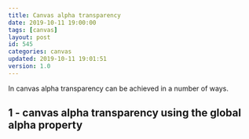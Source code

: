 ```yaml
---
title: Canvas alpha transparency
date: 2019-10-11 19:00:00
tags: [canvas]
layout: post
id: 545
categories: canvas
updated: 2019-10-11 19:01:51
version: 1.0
---
```


In canvas alpha transparency can be achieved in a number of ways.

<!-- more -->

## 1 - canvas alpha transparency using the global alpha property